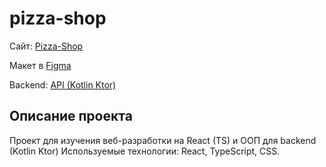 # pizza-shop

Сайт: [Pizza-Shop](https://daneelez.github.io/pizza-shop)

Макет в [Figma](https://www.figma.com/design/cv5t3rdMDEMBWmzqHYHk2M/Pizza-Shop?node-id=0-1&t=mgDYuL1SpeAxmKAj-1)

Backend: [API (Kotlin Ktor)](https://github.com/daneelez/pizza-shop-api)

## Описание проекта

Проект для изучения веб-разработки на React (TS) и ООП для backend (Kotlin Ktor)
Используемые технологии: React, TypeScript, CSS.
